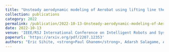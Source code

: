 ```yaml
---
title: "Unsteady aerodynamic modeling of Aerobat using lifting line theory and Wagner's function"
collection: publications
category: 2022
permalink: /publication/2022-10-13-Unsteady-aerodynamic-modeling-of-Aerobat-using-lifting-line-theory-and-Wagner's-function
date: 2022-10-13
venue: 'IEEE/RSJ International Conference on Intelligent Robots and Systems (IROS)'
paperurl: 'https://arxiv.org/pdf/2207.12353'
authors: "Eric Sihite, <strong>Paul Ghanem</strong>, Adarsh Salagame, Alireza Ramezani"
---
```


